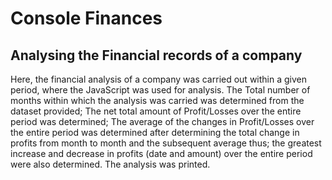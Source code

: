 # Console Finances

## Analysing the Financial records of a company 
 
Here, the financial analysis of a company was carried out within a given period, where the JavaScript was used for analysis. The Total number of months within which the analysis was carried was determined from the dataset provided; The net total amount of Profit/Losses over the entire period was determined; The average of the changes in Profit/Losses over the entire period was determined after determining the total change in profits from month to month and the subsequent average thus; the greatest increase and decrease in profits (date and amount) over the entire period were also determined. The analysis was printed.
